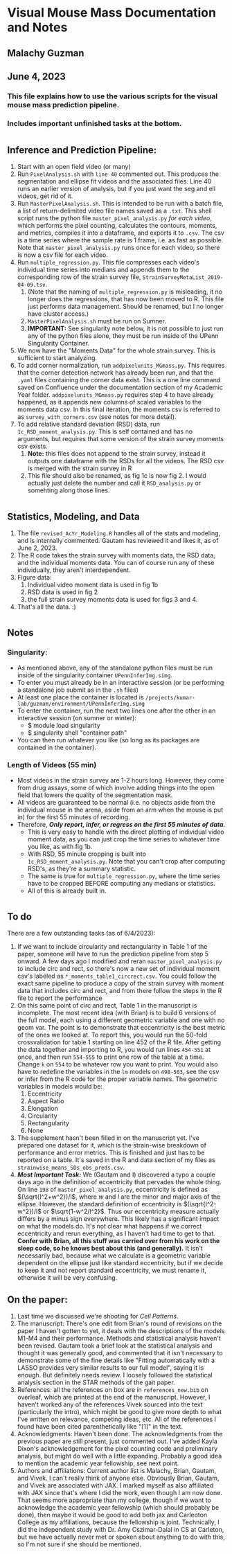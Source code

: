 # Visual Mouse Mass Documentation and Notes
## Malachy Guzman
## June 4, 2023
### This file explains how to use the various scripts for the visual mouse mass prediction pipeline.
### Includes important unfinished tasks at the bottom.
#
## Inference and Prediction Pipeline: 
1. Start with an open field video (or many)
2. Run `PixelAnalysis.sh` with `line 40` commented out. This produces the segmentation and ellipse fit videos and the associated files. Line 40 runs an earlier version of analysis, but if you just want the seg and ell videos, get rid of it.
3. Run `MasterPixelAnalysis.sh`. This is intended to be run with a batch file, a list of return-delimited video file names saved as a `.txt`. This shell script runs the python file `master_pixel_analysis.py` *for each video*, which performs the pixel counting, calculates the contours, moments, and metrics, compiles it into a dataframe, and exports it to `.csv`. The csv is a time series where the sample rate is 1 frame, i.e. as fast as possible. Note that `master_pixel_analysis.py` runs once for each video, so there is now a csv file for each video.
4. Run `multiple_regression.py`. This file compresses each video's individual time series into medians and appends them to the corresponding row of the strain survey file, `StrainSurveyMetaList_2019-04-09.tsv`. 
   1. (Note that the naming of `multiple_regression.py` is misleading, it no longer does the regressions, that has now been moved to R. This file just performs data management. Should be renamed, but I no longer have cluster access.) 
   2. `MasterPixelAnalysis.sh` must be run on Sumner. 
   3. **IMPORTANT:** See singularity note below, it is not possible to just run any of the python files alone, they must be run inside of the UPenn Singularity Container. 
5. We now have the "Moments Data" for the whole strain survey. This is sufficient to start analyzing.
6. To add corner normalization, run `addpixelunits_MGmass.py`. This requires that the corner detection network has already been run, and that the `.yaml` files containing the corner data exist. This is a one line command saved on Confluence under the documentation section of my Academic Year folder. `addpixelunits_MGmass.py` requires step 4 to have already happened, as it appends new columns of scaled variables to the moments data csv. In this final iteration, the moments csv is referred to as `survey_with_corners.csv` (see notes for more detail).
7. To add relative standard deviation (RSD) data, run `1c_RSD_moment_analysis.py`. This is self contained and has no arguments, but requires that some version of the strain survey moments csv exists. 
   1. **Note:** this files does not append to the strain survey, instead it outputs one dataframe with the RSDs for all the videos. The RSD csv is merged with the strain survey in R
   2. This file should also be renamed, as fig 1c is now fig 2. I would actually just delete the number and call it `RSD_analysis.py` or somehting along those lines. 

#
## Statistics, Modeling, and Data
1. The file `revised_AcYr_Modeling.R` handles all of the stats and modeling, and is internally commented. Gautam has reviewed it and likes it, as of June 2, 2023.
2. The R code takes the strain survey with moments data, the RSD data, and the individual moments data. You can of course run any of these individually, they aren't interdependent. 
3. Figure data:
   1. Individual video moment data is used in fig 1b
   2. RSD data is used in fig 2
   3. the full strain survey moments data is used for figs 3 and 4.
4. That's all the data. :) 
   
#
## Notes

### Singularity:
- As mentioned above, any of the standalone python files must be run inside of the singularity container `UPennInferImg.simg`.
- To enter you must already be in an interactive session (or be performing a standalone job submit as in the `.sh` files)
- At least one place the container is located is `/projects/kumar-lab/guzmam/environment/UPennInferImg.simg`
- To enter the container, run the next two lines one after the other in an interactive session (on sumner or winter):
  - $ module load singularity
  - $ singularity shell "container path"
- You can then run whatever you like (so long as its packages are contained in the container).

### Length of Videos (55 min)
- Most videos in the strain survey are 1-2 hours long. However, they come from drug assays, some of which involve adding things into the open field that lowers the quality of the segmentation mask.
- All videos are guaranteed to be normal (i.e. no objects aside from the individual mouse in the arena, aside from an arm when the mouse is put in) for the first 55 minutes of recording.
- Therefore, ***Only report, infer, or regress on the first 55 minutes of data.*** 
  - This is very easy to handle with the direct plotting of individual video moment data, as you can just crop the time series to whatever time you like, as with fig 1b. 
  - With RSD, 55 minute cropping is built into `1c_RSD_moment_analysis.py`. Note that you can't crop after computing RSD's, as they're a summary statistic. 
  - The same is true for `multiple_regression.py`, where the time series have to be cropped BEFORE computing any medians or statistics. 
  - All of this is already built in. 

#
## To do
There are a few outstanding tasks (as of 6/4/2023):
1. If we want to include circularity and rectangularity in Table 1 of the paper, someone will have to run the prediction pipeline from step 5 onward. A few days ago I modified and reran `master_pixel_analysis.py` to include circ and rect, so there's now a new set of individual moment csv's labeled as `*_moments_table1_circrect.csv`. You could follow the exact same pipeline to produce a copy of the strain survey with moment data that includes circ and rect, and from there follow the steps in the R file to report the performance
2. On this same point of circ and rect, Table 1 in the manuscript is incomplete. The most recent idea (with Brian) is to build 6 versions of the full model, each using a different geometric variable and one with no geom var. The point is to demonstrate that eccentricity is the best metric of the ones we looked at. To report this, you would run the 50-fold crossvalidation for table 1 starting on line 452 of the R file. After getting the data together and importing to R, you would run lines `454-551` at once, and then run `554-555` to print one row of the table at a time. Change `k` on `554` to be whatever row you want to print. You would also have to redefine the variables in the `lm` models on `498-503`, see the csv or infer from the R code for the proper variable names. The geometric variables in models would be:
   1. Eccentricity
   2. Aspect Ratio
   3. Elongation
   4. Circularity
   5. Rectangularity
   6. None
3. The supplement hasn't been filled in on the manuscript yet. I've prepared one dataset for it, which is the strain-wise breakdown of performance and error metrics. This is finished and just has to be reported on a table. It's saved in the R and data section of my files as `strainwise_means_SDs_obs_preds.csv`. 
4. ***Most Important Task:*** We (Gautam and I) discovered a typo a couple days ago in the definition of eccentricity that pervades the whole thing. On line `198` of `master_pixel_analysis.py`, eccentricity is defined as $(\sqrt{l^2+w^2})/l$, where $w$ and $l$ are the minor and major axis of the ellipse. However, the standard definition of eccentricity is $(\sqrt{l^2-w^2})/l$ or $\sqrt{1-w^2/l^2}$. Thus our eccentricity measure actually differs by a minus sign everywhere. This likely has a significant impact on what the models do. It's not clear what happens if we correct eccentricity and rerun everything, as I haven't had time to get to that. **Confer with Brian, all this stuff was carried over from his work on the sleep code, so he knows best about this (and generally).** It isn't necessarily bad, because what we calculate is a geometric variable dependent on the ellipse just like standard eccentricity, but if we decide to keep it and not report standard eccentricity, we must rename it, otherwise it will be very confusing. 
   
## On the paper:
1. Last time we discussed we're shooting for *Cell Patterns*. 
2. The manuscript: There's one edit from Brian's round of revisions on the paper I haven't gotten to yet, it deals with the descriptions of the models M1-M4 and their performance. Methods and statistical analysis haven't been revised. Gautam took a brief look at the statistical analysis and thought it was generally good, and commented that it isn't necessary to demonstrate some of the fine details like "Fitting automatically with a LASSO provides very similar results to our full model", saying it is enough. But definitely needs review. I loosely followed the statistical analysis section in the STAR methods of the gait paper. 
3. References: all the references on box are in `references_new.bib` on overleaf, which are printed at the end of the manuscript. However, I haven't worked any of the references Vivek sourced into the text (particularly the intro), which might be good to give more depth to what I've written on relevance, competing ideas, etc. All of the references I found have been cited parenthetically like "[1]" in the text. 
4. Acknowledgments: Haven't been done. The acknowledgments from the previous paper are still present, just commented out.  I've added Kayla Dixon's acknowledgement for the pixel counting code and preliminary analysis, but might do well with a little expanding. Probably a good idea to mention the academic year fellowship, see next point.  
5. Authors and affiliations: Current author list is Malachy, Brian, Gautam, and Vivek. I can't really think of anyone else. Obviously Brian, Gautam, and Vivek are associated with JAX. I marked myself as also affiliated with JAX since that's where I did the work, even though I am now done. That seems more appropriate than my college, though if we want to acknowledge the academic year fellowship (which should probably be done), then maybe it would be good to add both jax and Carleoton College as my affiliations, because the fellowship is joint. Technically, I did the independent study with Dr. Amy Cszimar-Dalal in CS at Carleton, but we have actually never met or spoken about anything to do with this, so I'm not sure if she should be mentioned. 
